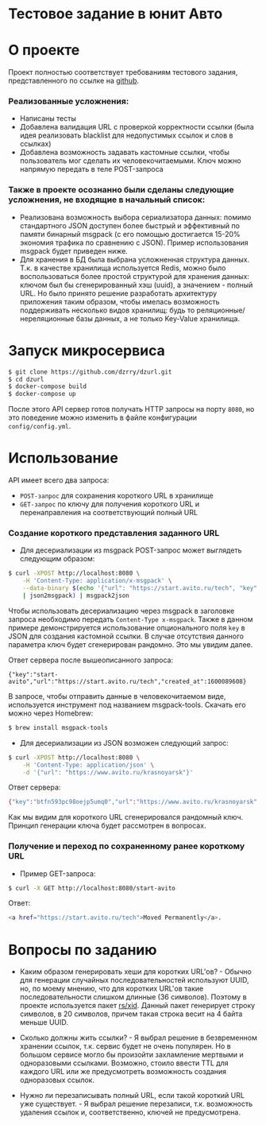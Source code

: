 # Тестовое задание в юнит Авто

# О проекте
Проект полностью соответствует требованиям тестового задания, представленного по ссылке на 
[github](https://github.com/avito-tech/auto-backend-trainee-assignment).

### Реализованные усложнения:
- Написаны тесты
- Добавлена валидация URL с проверкой корректности ссылки (была идея реализовать blacklist для недопустимых ссылок и 
слов в ссылках)
- Добавлена возможность задавать кастомные ссылки, чтобы пользователь мог сделать их человекочитаемыми. Ключ можно 
напрямую передать в теле POST-запроса

### Также в проекте осознанно были сделаны следующие усложнения, не входящие в начальный список:
- Реализована возможность выбора сериализатора данных: помимо стандартного JSON доступен более быстрый и эффективный по
памяти бинарный msgpack (с его помощью достигается 15-20% экономия трафика по сравнению с JSON). Пример использования 
msgpack будет приведен ниже.
- Для хранения в БД была выбрана усложненная структура данных. Т.к. в качестве хранилища используется Redis, можно было 
воспользоваться более простой структурой для хранения данных: ключом был бы сгенерированный хэш (uuid), а значением - 
полный URL. Но было принято решение разработать архитектуру приложения таким образом, чтобы имелась возможность 
поддерживать несколько видов хранилищ: будь то реляционные/нереляционные базы данных, а не только Key-Value хранилища.

# Запуск микросервиса
```bash
$ git clone https://github.com/dzrry/dzurl.git  
$ cd dzurl
$ docker-compose build
$ docker-compose up
```
После этого API сервер готов получать HTTP запросы на порту ```8080```, но это поведение можно изменить в файле 
конфигурации ```config/config.yml```.

# Использование
API имеет всего два запроса:
- ```POST-запрос``` для сохранения короткого URL в хранилище
- ```GET-запрос``` по ключу для получения короткого URL и перенаправления на соответствующий полный URL

### Создание короткого представления заданного URL
- Для десериализации из msgpack POST-запрос может выглядеть следующим образом:
```bash
$ curl -XPOST http://localhost:8080 \
    -H 'Content-Type: application/x-msgpack' \
    --data-binary $(echo '{"url": "https://start.avito.ru/tech", "key": "start-avito"}' \
    | json2msgpack) | msgpack2json
```
Чтобы использовать десериализацию через msgpack в заголовке запроса необходимо передать ```Content-Type x-msgpack```.
Также в данном примере демонстрируется использование опционального поля ```key``` в JSON для создания кастомной ссылки. В
случае отсутствия данного параметра ключ будет сгенерирован рандомно. Это мы увидим далее.

Ответ сервера после вышеописанного запроса:
```
{"key":"start-avito","url":"https://start.avito.ru/tech","created_at":1600089608}
```
В запросе, чтобы отправить данные в человекочитаемом виде, используется инструмент под названием msgpack-tools.
Скачать его можно через Homebrew:
```bash
$ brew install msgpack-tools
```

- Для десериализации из JSON возможен следующий запрос:
```bash
$ curl -XPOST http://localhost:8080 \
    -H 'Content-Type: application/json' \
    -d '{"url": "https://www.avito.ru/krasnoyarsk"}'
```
Ответ сервера:
```bash
{"key":"btfn593pc98oejp5umq0","url":"https://www.avito.ru/krasnoyarsk","created_at":1600090788}
```
Как мы видим для короткого URL сгенерировался рандомный ключ. Принцип генерации ключа будет рассмотрен в вопросах.

### Получение и переход по сохраненному ранее короткому URL
- Пример GET-запроса:
```bash
$ curl -X GET http://localhost:8080/start-avito
```
Ответ:
```bash
<a href="https://start.avito.ru/tech">Moved Permanently</a>.
```

# Вопросы по заданию
- Каким образом генерировать хеши для коротких URL'ов? - Обычно для генерации случайных последовательностей используют 
UUID, но, по моему мнению, что для коротких URL'ов такие последовательности слишком длинные (36 символов). Поэтому в 
проекте используется пакет [rs/xid](https://github.com/rs/xid). Данный пакет генерирует строку символов, в 20
символов, причем такая строка весит на 4 байта меньше UUID.

- Сколько должны жить ссылки? - Я выбрал решение в безвременном хранении ссылок, т.к. сервис будет не очень популярен. 
Но в большом сервисе могло бы произойти захламление мертвыми и одноразовыми ссылками. Возможно, стоило ввести TTL для 
каждого URL или же предусмотреть возможность создания одноразовых ссылок.

- Нужно ли перезаписывать полный URL, если такой короткий URL уже существует. - Я выбрал решение перезаписи, т.к. 
возможность удаления ссылок и, соответственно, ключей не предусмотрена.

